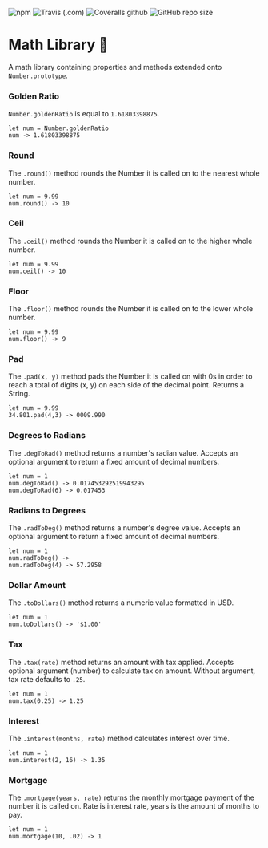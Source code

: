 ![npm](https://img.shields.io/npm/v/@t0ri/math)
![Travis (.com)](https://img.shields.io/travis/com/t0ri/FEW2.1-math)
![Coveralls github](https://img.shields.io/coveralls/github/t0ri/FEW2.1-math)
![GitHub repo size](https://img.shields.io/github/repo-size/t0ri/FEW2.1-math)


# Math Library 🧮
A math library containing properties and methods extended onto  `Number.prototype`.

### Golden Ratio
`Number.goldenRatio` is equal to `1.61803398875`.

```
let num = Number.goldenRatio
num -> 1.61803398875
```

### Round
The `.round()` method rounds the Number it is called on to the nearest whole number.

```
let num = 9.99
num.round() -> 10
```

### Ceil
The `.ceil()` method rounds the Number it is called on to the higher whole number.

```
let num = 9.99
num.ceil() -> 10
```

### Floor
The `.floor()` method rounds the Number it is called on to the lower whole number.

```
let num = 9.99
num.floor() -> 9
```

### Pad
The `.pad(x, y)` method pads the Number it is called on with 0s in order to reach a total of digits (x, y) on each side of the decimal point.
Returns a String.

```
let num = 9.99
34.801.pad(4,3) -> 0009.990
```

### Degrees to Radians
The `.degToRad()` method returns a number's radian value.
Accepts an optional argument to return a fixed amount of decimal numbers.

```
let num = 1
num.degToRad() -> 0.017453292519943295
num.degToRad(6) -> 0.017453
```

### Radians to Degrees
The `.radToDeg()` method returns a number's degree value.
Accepts an optional argument to return a fixed amount of decimal numbers.

```
let num = 1
num.radToDeg() ->
num.radToDeg(4) -> 57.2958
```

### Dollar Amount
The `.toDollars()` method returns a numeric value formatted in USD.

```
let num = 1
num.toDollars() -> '$1.00'
```

### Tax
The `.tax(rate)` method returns an amount with tax applied.
Accepts optional argument (number) to calculate tax on amount.
Without argument, tax rate defaults to `.25`.

```
let num = 1
num.tax(0.25) -> 1.25
```

### Interest
The `.interest(months, rate)` method calculates interest over time.

```
let num = 1
num.interest(2, 16) -> 1.35
```

### Mortgage
The `.mortgage(years, rate)` returns the monthly mortgage payment of the number it is called on.
Rate is interest rate, years is the amount of months to pay.

```
let num = 1
num.mortgage(10, .02) -> 1
```